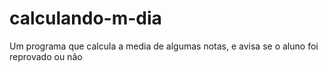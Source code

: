 # calculando-m-dia
Um programa que calcula a media de algumas notas, e avisa se o aluno foi reprovado ou não 
